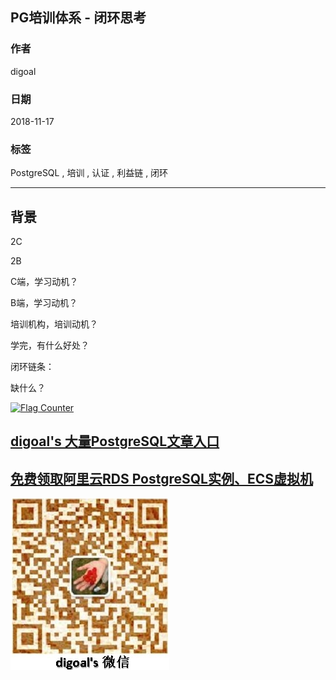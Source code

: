 ## PG培训体系 - 闭环思考
                                                                           
### 作者                                                                           
digoal                                                                           
                                                                           
### 日期                                                                           
2018-11-17                                                                       
                                                                           
### 标签                                                                           
PostgreSQL , 培训 , 认证 , 利益链 , 闭环              
                                                                           
----                                                                           
                                                                           
## 背景 

2C

2B

C端，学习动机？

B端，学习动机？

培训机构，培训动机？

学完，有什么好处？

闭环链条：

缺什么？


  
<a rel="nofollow" href="http://info.flagcounter.com/h9V1"  ><img src="http://s03.flagcounter.com/count/h9V1/bg_FFFFFF/txt_000000/border_CCCCCC/columns_2/maxflags_12/viewers_0/labels_0/pageviews_0/flags_0/"  alt="Flag Counter"  border="0"  ></a>  
  
  
## [digoal's 大量PostgreSQL文章入口](https://github.com/digoal/blog/blob/master/README.md "22709685feb7cab07d30f30387f0a9ae")
  
  
## [免费领取阿里云RDS PostgreSQL实例、ECS虚拟机](https://free.aliyun.com/ "57258f76c37864c6e6d23383d05714ea")
  
  
![digoal's weixin](../pic/digoal_weixin.jpg "f7ad92eeba24523fd47a6e1a0e691b59")
  
